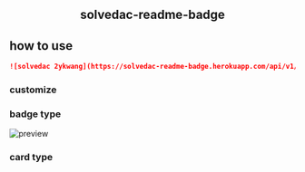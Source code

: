 <p align="center">
<h2 align="center">solvedac-readme-badge</h2> 
</p>

## how to use

```markdown
![solvedac 2ykwang](https://solvedac-readme-badge.herokuapp.com/api/v1/generate/api?user=csdp000)
```

### customize

### badge type

![preview](https://solvedac-readme-badge.herokuapp.com/api/v1/generate/api?user=csdp000)

### card type

